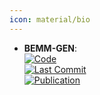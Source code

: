 ```yaml
---
icon: material/bio
---
```


- **BEMM-GEN**:   
	[![Code](https://img.shields.io/github/stars/y4suda/BEMM-GEN?style=for-the-badge&logo=github)](https://github.com/y4suda/BEMM-GEN)  
	[![Last Commit](https://img.shields.io/github/last-commit/y4suda/BEMM-GEN?style=for-the-badge&logo=github)](https://github.com/y4suda/BEMM-GEN)  
	[![Publication](https://img.shields.io/badge/Publication-Citations:0-blue?style=for-the-badge&logo=bookstack)](https://doi.org/10.1021/acs.jcim.4c01467)  
